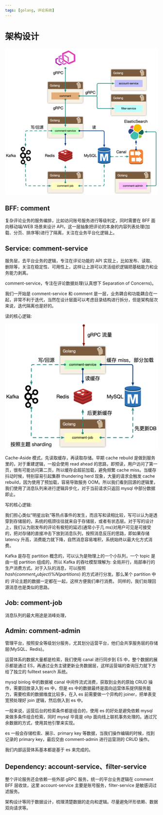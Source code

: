 ```yaml
---
tags: [golang, 评论系统]
---
```


# 架构设计

![架构设计](images/2-%E6%9E%B6%E6%9E%84%E8%AE%BE%E8%AE%A1/image.png)

## BFF: comment

复杂评论业务的服务编排，比如访问账号服务进行等级判定，同时需要在 BFF 面向移动端/WEB 场景来设计 API，这一层抽象把评论的本身的内容列表处理(加载、分页、排序等)进行了隔离，关注在业务平台化逻辑上。

## Service: comment-service

服务层，去平台业务的逻辑，专注在评论功能的 API 实现上，比如发布、读取、删除等，关注在稳定性、可用性上，这样让上游可以灵活组织逻辑把基础能力和业务能力剥离。

comment-service，专注在评论数据处理(认真想下 Separation of Concerns)。

我们一开始是 comment-service 和 comment 是一层，业务耦合和功能耦合在一起，非常不利于迭代，当然在设计层面可以考虑目录结构进行拆分，但是架构层次来说，迭代隔离也是好的。

读的核心逻辑:

![Alt text](images/2-%E6%9E%B6%E6%9E%84%E8%AE%BE%E8%AE%A1/image-1.png)

Cache-Aside 模式，先读取缓存，再读取存储。早期 cache rebuild 是做到服务里的，对于重建逻辑，一般会使用 read ahead 的思路，即预读，用户访问了第一页，很有可能访问第二页，所以缓存会超前加载，避免频繁 cache miss。当缓存抖动时候，特别容易引起集群 thundering herd 现象，大量的请求会触发 cache rebuild，因为使用了预加载，容易导致服务 OOM。所以我们看到回源的逻辑里，我们使用了消息队列来进行逻辑异步化，对于当前请求只返回 mysql 中部分数据即止。

写的核心逻辑:

我们担心类似“明星出轨”等热点事件的发生，而且写和读相比较，写可以认为是透穿到存储层的，系统的瓶颈往往就来自于存储层，或者有状态层。对于写的设计上，我们认为刚发布的评论有极短的延迟(通常小于几 ms)对用户可见是可接受的，把对存储的直接冲击下放到消息队列，按照消息反压的思路，即如果存储 latency 升高，消费能力就下降，自然消息容易堆积，系统始终以最大化方式消费。

Kafka 是存在 partition 概念的，可以认为是物理上的一个小队列，一个 topic 是由一组 partition 组成的，所以 Kafka 的吞吐模型理解为: 全局并行，局部串行的生产消费方式。对于入队的消息，可以按照 $hash(comment_subject) \% N(partitions)$ 的方式进行分发。那么某个 partition 中的 评论主题的数据一定都在一起，这样方便我们串行消费。
同样的，我们处理回源消息也是类似的思路。

## Job: comment-job

消息队列的最大用途是消峰处理，

## Admin: comment-admin

管理平台，按照安全等级划分服务，尤其划分运营平台，他们会共享服务层的存储层(MySQL、Redis)。

运营体系的数据大量都是检索，我们使用 canal 进行同步到 ES 中，整个数据的展示都是通过 ES，再通过业务主键更新业务数据层，这样运营端的查询压力就下方给了独立的 fulltext search 系统。

mysql binlog 中的数据被 canal 中间件流式消费，获取到业务的原始 CRUD 操作，需要回放录入到 es 中，但是 es 中的数据最终是面向运营体系提供服务能力，需要检索的数据维度比较多，在入 es 前需要做一个异构的 joiner，把单表变宽预处理好 join 逻辑，然后倒入到 es 中。

一般来说，运营后台的检索条件都是组合的，使用 es 的好处是避免依赖 mysql 来做多条件组合检索，同时 mysql 毕竟是 oltp 面向线上联机事务处理的。通过冗余数据的方式，使用其他引擎来实现。

es 一般会存储检索、展示、primary key 等数据，当我们操作编辑的时候，找到记录的 primary key，最后交由 comment-admin 进行运营测的 CRUD 操作。

我们内部运营体系基本都是基于 es 来完成的。

## Dependency: account-service、filter-service

整个评论服务还会依赖一些外部 gRPC 服务，统一的平台业务逻辑在 comment BFF 层收敛，这里 account-service 主要是账号服务，filter-service 是敏感词过滤服务。

架构设计等同于数据设计，梳理清楚数据的走向和逻辑。尽量避免环形依赖、数据双向请求等。
